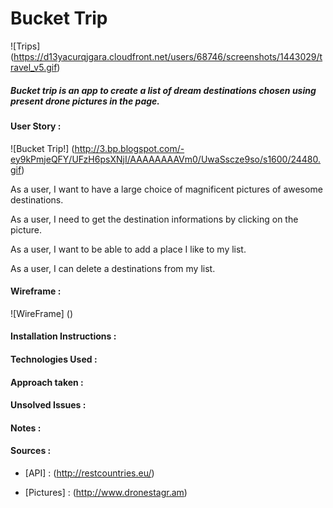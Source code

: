 # Bucket Trip

![Trips] (https://d13yacurqjgara.cloudfront.net/users/68746/screenshots/1443029/travel_v5.gif)

##### Bucket trip is an app to create a list of dream destinations chosen using present drone pictures in the page.

#### User Story :

![Bucket Trip!] (http://3.bp.blogspot.com/-ey9kPmjeQFY/UFzH6psXNjI/AAAAAAAAVm0/UwaSscze9so/s1600/24480.gif)

As a user, I want to have a large choice of magnificent pictures of awesome destinations.

As a user, I need to get the destination informations by clicking on the picture.

As a user, I want to be able to add a place I like to my list.
  
As a user, I can delete a destinations from my list.

#### Wireframe :

![WireFrame] ()

#### Installation Instructions :

#### Technologies Used :

#### Approach taken :

#### Unsolved Issues :

#### Notes :

#### Sources :

- [API] : (http://restcountries.eu/)

- [Pictures] : (http://www.dronestagr.am)
